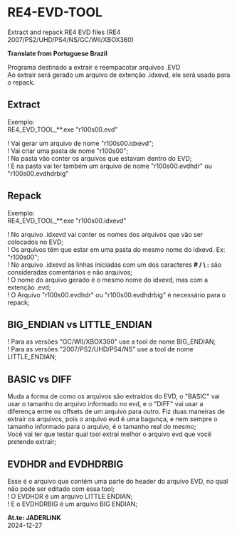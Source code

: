 # RE4-EVD-TOOL
Extract and repack RE4 EVD files (RE4 2007/PS2/UHD/PS4/NS/GC/WII/XBOX360)

**Translate from Portuguese Brazil**

Programa destinado a extrair e reempacotar arquivos .EVD
<br> Ao extrair será gerado um arquivo de extenção .idxevd, ele será usado para o repack.

## Extract

Exemplo:
<br>RE4_EVD_TOOL_**.exe "r100s00.evd"

! Vai gerar um arquivo de nome "r100s00.idxevd";
<br>! Vai criar uma pasta de nome "r100s00";
<br>! Na pasta vão conter os arquivos que estavam dentro do EVD;
<br>! E na pasta vai ter também um arquivo de nome "r100s00.evdhdr" ou "r100s00.evdhdrbig"

## Repack

Exemplo:
<br>RE4_EVD_TOOL_**.exe "r100s00.idxevd"

! No arquivo .idxevd vai conter os nomes dos arquivos que vão ser colocados no EVD;
<br>! Os arquivos têm que estar em uma pasta do mesmo nome do idxevd. Ex: "r100s00";
<br>! No arquivo .idxevd as linhas iniciadas com um dos caracteres **# / \\ :** são consideradas comentários e não arquivos;
<br>! O nome do arquivo gerado é o mesmo nome do idxevd, mas com a extenção .evd;
<br>! O Arquivo "r100s00.evdhdr" ou "r100s00.evdhdrbig" é necessário para o repack;

## BIG_ENDIAN vs LITTLE_ENDIAN

! Para as versões "GC/WII/XBOX360" use a tool de nome BIG_ENDIAN;
<br>! Para as versões "2007/PS2/UHD/PS4/NS" use a tool de nome LITTLE_ENDIAN;

## BASIC vs DIFF

Muda a forma de como os arquivos são extraídos do EVD, o "BASIC" vai usar o tamanho do arquivo informado no evd, e o "DIFF" vai usar a diferença entre os offsets de um arquivo para outro.
Fiz duas maneiras de extrair os arquivos, pois o arquivo evd é uma bagunça, e nem sempre o tamanho informado para o arquivo, é o tamanho real do mesmo;
<br>Você vai ter que testar qual tool extrai melhor o arquivo evd que você pretende extrair;

## EVDHDR and EVDHDRBIG

Esse é o arquivo que contém uma parte do header do arquivo EVD, no qual não pode ser editado com essa tool;
<br>! O EVDHDR é um arquivo LITTLE ENDIAN;
<br>! E o EVDHDRBIG é um arquivo BIG ENDIAN;

**At.te: JADERLINK**
<br>2024-12-27
